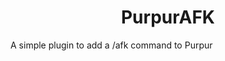 <h1 align="center">PurpurAFK</h1>

<!-- <p align="center">

![Spigot Downloads](https://img.shields.io/spiget/downloads/101202)
![Spigot tested server versions](https://img.shields.io/spiget/tested-versions/101202)
![GitHub release (latest SemVer)](https://img.shields.io/github/v/release/thewilloftheshadow/afk?sort=semver)

</p> -->

A simple plugin to add a /afk command to Purpur
